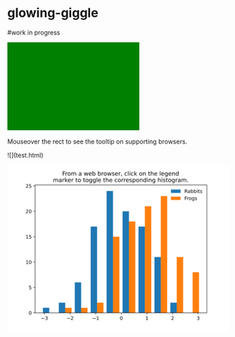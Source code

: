 # glowing-giggle

#work in progress

<svg width="300" height="200">
    <rect width="100%" height="100%" fill="green" />
</svg>

<p>Mouseover the rect to see the tooltip on supporting browsers.</p>
![](test.html)


<object data="svg_histogram.svg"
    width="300"
    height="250"
    type="image/svg+xml">

![](svg_histogram.svg)
